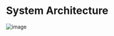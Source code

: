 # System Architecture
![image](https://github.com/Youkwangjin/FullStack/assets/117841714/60b68626-fd19-4077-8f32-c236ed81fee3)

